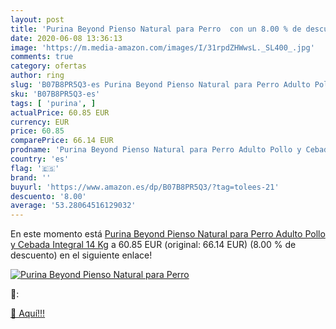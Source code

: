 ```yaml
---
layout: post
title: 'Purina Beyond Pienso Natural para Perro  con un 8.00 % de descuento'
date: 2020-06-08 13:36:13
image: 'https://m.media-amazon.com/images/I/31rpdZHWwsL._SL400_.jpg'
comments: true
category: ofertas
author: ring
slug: 'B07B8PR5Q3-es Purina Beyond Pienso Natural para Perro Adulto Pollo y...'
sku: 'B07B8PR5Q3-es'
tags: [ 'purina', ]
actualPrice: 60.85 EUR
currency: EUR
price: 60.85
comparePrice: 66.14 EUR
prodname: 'Purina Beyond Pienso Natural para Perro Adulto Pollo y Cebada Integral 14 Kg'
country: 'es'
flag: '🇪🇸'
brand: ''
buyurl: 'https://www.amazon.es/dp/B07B8PR5Q3/?tag=tolees-21'
descuento: '8.00'
average: '53.28064516129032'
---
```


En este momento está [Purina Beyond Pienso Natural para Perro Adulto Pollo y Cebada Integral 14 Kg](https://www.amazon.es/dp/B07B8PR5Q3/?tag=tolees-21) a 60.85 EUR (original: 66.14 EUR) (8.00 %  de descuento) en el siguiente enlace!

[![Purina Beyond Pienso Natural para Perro ](https://m.media-amazon.com/images/I/31rpdZHWwsL._SL400_.jpg)](https://www.amazon.es/dp/B07B8PR5Q3/?tag=tolees-21)

🔎:


[🛒 Aquí!!!](https://www.amazon.es/dp/B07B8PR5Q3/?tag=tolees-21)
